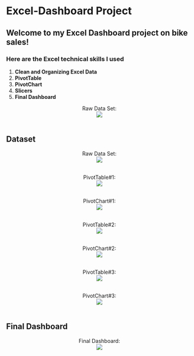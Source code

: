 <h1> Excel-Dashboard Project</h1>
<h2>Welcome to my Excel Dashboard project on bike sales!</h2>
<h3>Here are the Excel technical skills I used</h3>

1. <b>Clean and Organizing Excel Data</b>
2. <b>PivotTable</b>
3. <b>PivotChart</b>
4. <b>Slicers</b>
5. <b>Final Dashboard</b>

<p align="center">
Raw Data Set: <br/>
<img src="https://www.youtube.com/watch?v=opJgMj1IUrc&list=LL&index=1"/>
<br />
<br />



<h2>Dataset</h2>
<p align="center">
Raw Data Set: <br/>
<img src="https://i.imgur.com/b6uhwFu.png"/>
<br />
<br />

<p align="center">
PivotTable#1: <br/>
<img src="https://i.imgur.com/gBJjuli.png"/>
<br />
<br />

<p align="center">
PivotChart#1: <br/>
<img src="https://i.imgur.com/3UNy63X.png"/>
<br />
<br />

<p align="center">
PivotTable#2: <br/>
<img src="https://i.imgur.com/zwUfsI6.png"/>
<br />
<br />

<p align="center">
PivotChart#2: <br/>
<img src="https://i.imgur.com/s1iHKa7.png"/>
<br />
<br />

<p align="center">
PivotTable#3: <br/>
<img src="https://i.imgur.com/QgKsDNq.png"/>
<br />
<br />

<p align="center">
PivotChart#3: <br/>
<img src="https://i.imgur.com/DMeaqLF.png"/>
<br />
<br />


<h2>Final Dashboard</h2>

<p align="center">
Final Dashboard: <br/>
<img src="https://i.imgur.com/YfkDS9I.png"/>
<br />
<br />

